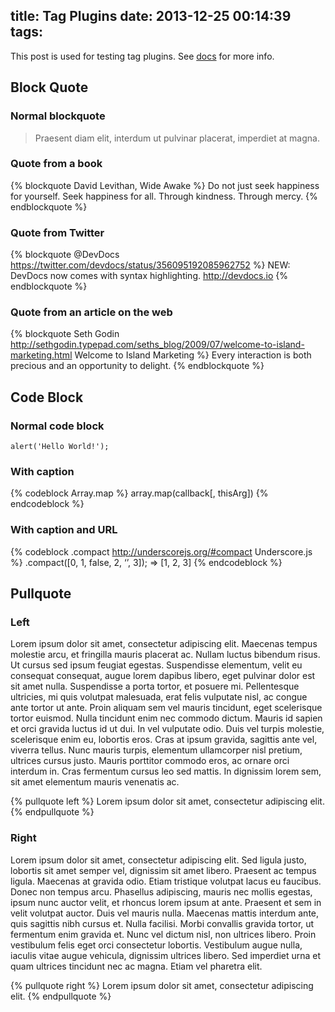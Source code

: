 title: Tag Plugins
date: 2013-12-25 00:14:39
tags:
---

This post is used for testing tag plugins. See [docs](http://zespia.tw/hexo/docs/tag-plugins.html) for more info.

## Block Quote

### Normal blockquote

> Praesent diam elit, interdum ut pulvinar placerat, imperdiet at magna.

### Quote from a book

{% blockquote David Levithan, Wide Awake %}
Do not just seek happiness for yourself. Seek happiness for all. Through kindness. Through mercy.
{% endblockquote %}

### Quote from Twitter

{% blockquote @DevDocs https://twitter.com/devdocs/status/356095192085962752 %}
NEW: DevDocs now comes with syntax highlighting. http://devdocs.io
{% endblockquote %}

### Quote from an article on the web

{% blockquote Seth Godin http://sethgodin.typepad.com/seths_blog/2009/07/welcome-to-island-marketing.html Welcome to Island Marketing %}
Every interaction is both precious and an opportunity to delight.
{% endblockquote %}

## Code Block

### Normal code block

```
alert('Hello World!');
```

### With caption

{% codeblock Array.map %}
array.map(callback[, thisArg])
{% endcodeblock %}

### With caption and URL

{% codeblock .compact http://underscorejs.org/#compact Underscore.js %}
.compact([0, 1, false, 2, ‘’, 3]);
=> [1, 2, 3]
{% endcodeblock %}

## Pullquote

### Left

Lorem ipsum dolor sit amet, consectetur adipiscing elit. Maecenas tempus molestie arcu, et fringilla mauris placerat ac. Nullam luctus bibendum risus. Ut cursus sed ipsum feugiat egestas. Suspendisse elementum, velit eu consequat consequat, augue lorem dapibus libero, eget pulvinar dolor est sit amet nulla. Suspendisse a porta tortor, et posuere mi. Pellentesque ultricies, mi quis volutpat malesuada, erat felis vulputate nisl, ac congue ante tortor ut ante. Proin aliquam sem vel mauris tincidunt, eget scelerisque tortor euismod. Nulla tincidunt enim nec commodo dictum. Mauris id sapien et orci gravida luctus id ut dui. In vel vulputate odio. Duis vel turpis molestie, scelerisque enim eu, lobortis eros. Cras at ipsum gravida, sagittis ante vel, viverra tellus. Nunc mauris turpis, elementum ullamcorper nisl pretium, ultrices cursus justo. Mauris porttitor commodo eros, ac ornare orci interdum in. Cras fermentum cursus leo sed mattis. In dignissim lorem sem, sit amet elementum mauris venenatis ac.

{% pullquote left %}
Lorem ipsum dolor sit amet, consectetur adipiscing elit.
{% endpullquote %}

### Right

Lorem ipsum dolor sit amet, consectetur adipiscing elit. Sed ligula justo, lobortis sit amet semper vel, dignissim sit amet libero. Praesent ac tempus ligula. Maecenas at gravida odio. Etiam tristique volutpat lacus eu faucibus. Donec non tempus arcu. Phasellus adipiscing, mauris nec mollis egestas, ipsum nunc auctor velit, et rhoncus lorem ipsum at ante. Praesent et sem in velit volutpat auctor. Duis vel mauris nulla. Maecenas mattis interdum ante, quis sagittis nibh cursus et. Nulla facilisi. Morbi convallis gravida tortor, ut fermentum enim gravida et. Nunc vel dictum nisl, non ultrices libero. Proin vestibulum felis eget orci consectetur lobortis. Vestibulum augue nulla, iaculis vitae augue vehicula, dignissim ultrices libero. Sed imperdiet urna et quam ultrices tincidunt nec ac magna. Etiam vel pharetra elit.

{% pullquote right %}
Lorem ipsum dolor sit amet, consectetur adipiscing elit.
{% endpullquote %}